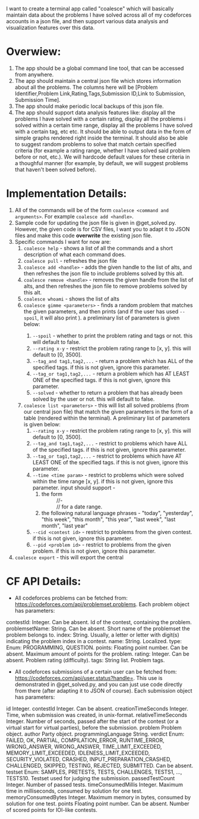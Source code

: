 I want to create a terminal app called "coalesce" which will basically maintain data about the problems I have solved across all of my codeforces accounts in a json file, and then support various data analysis and visualization features over this data.

# Overwiew:

1. The app should be a global command line tool, that can be accessed from anywhere.
2. The app should maintain a central json file which stores information about all the problems. The columns here will be [Problem Identifier,Problem Link,Rating,Tags,Submission ID,Link to Submission, Submission Time]. 
3. The app should make periodic local backups of this json file.
4. The app should support data analysis features like: display all the problems I have solved with a certain rating, display all the problems i solved within a certain time range, display all the problems I have solved with a certain tag, etc etc. It should be able to output data in the form of simple graphs rendered right inside the terminal. It should also be able to suggest random problems to solve that match certain specified criteria (for example a rating range, whether I have solved said problem before or not, etc.). We will hardcode default values for these criteria in a thoughful manner (for example, by default, we will suggest problems that haven't been solved before).

# Implementation Details:

1. All of the commands will be of the form `coalesce <command and arguments>`. For example `coalesce add <handle>`.
2. Sample code for updating the json file is given in @get_solved.py. However, the given code is for CSV files, I want you to adapt it to JSON files and make this code **overwrite** the existing json file.
3. Specific commands I want for now are:
    1. `coalesce help` - shows a list of all the commands and a short description of what each command does.
    2. `coalesce pull` - refreshes the json file
    3. `coalesce add <handle>` - adds the given handle to the list of alts, and then refreshes the json file to include problems solved by this alt. 
    4. `coalesce remove <handle>` - removes the given handle from the list of alts, and then refreshes the json file to remove problems solved by this alt. 
    5. `coalesce whoami` - shows the list of alts
    6. `coalesce gimme <parameters>` - finds a random problem that matches the given parameters, and then prints <problem identifier> <problem link> (and if the user has used `--spoil`, it will also print <problem rating> <problem tags>). a preliminary list of parameters is given below:
        1. `--spoil` - whether to print the problem rating and tags or not. this will default to false.
        2. `--rating x-y` - restrict the problem rating range to [x, y]. this will default to [0, 3500].
        3. `--tag_and tag1,tag2,...` - return a problem which has ALL of the specified tags. if this is not given, ignore this parameter.
        4. `--tag_or tag1,tag2,...` - return a problem which has AT LEAST ONE of the specified tags. if this is not given, ignore this parameter.
        5. `--solved` - whether to return a problem that has already been solved by the user or not. this will default to false.
    7. `coalesce list <parameters>` - this will list all solved problems (from our central json file) that match the given parameters in the form of a table (rendered within the terminal). A preliminary list of parameters is given below:
        1. `--rating x-y` - restrict the problem rating range to [x, y]. this will default to [0, 3500].
        2. `--tag_and tag1,tag2,...` - restrict to problems which have ALL of the specified tags. if this is not given, ignore this parameter.
        3. `--tag_or tag1,tag2,...` - restrict to problems which have AT LEAST ONE of the specified tags. if this is not given, ignore this parameter.
        4. `--time <time param>` - restrict to problems which were solved within the time range [x, y]. if this is not given, ignore this parameter. input should support -
            1. the form <dd>/<mm>/<yyyy>-<dd>/<mm>/<yyyy> for a date range.
            2. the following natural language phrases - "today", "yesterday", "this week", "this month", "this year", "last week", "last month", "last year"
        5. `--cid <contest id>` - restrict to problems from the given contest. if this is not given, ignore this parameter.
        6. `--pid <problem id>` - restrict to problems from the given problem. if this is not given, ignore this parameter.
8. `coalesce export` - this will export the central 

# CF API Details:

- All codeforces problems can be fetched from: https://codeforces.com/api/problemset.problems. Each problem object has parameters: 

contestId:	Integer. Can be absent. Id of the contest, containing the problem.
problemsetName:	String. Can be absent. Short name of the problemset the problem belongs to.
index:	String. Usually, a letter or letter with digit(s) indicating the problem index in a contest.
name:	String. Localized.
type:	Enum: PROGRAMMING, QUESTION.
points:	Floating point number. Can be absent. Maximum amount of points for the problem.
rating:	Integer. Can be absent. Problem rating (difficulty).
tags:	String list. Problem tags.

- All codeforces submissions of a certain user can be fetched from: https://codeforces.com/api/user.status?handle=<handle>. This use is demonstrated in @get_solved.py, and you can just use code directly from there (after adapting it to JSON of course). Each submission object has parameters:

id	Integer.
contestId	Integer. Can be absent.
creationTimeSeconds	Integer. Time, when submission was created, in unix-format.
relativeTimeSeconds	Integer. Number of seconds, passed after the start of the contest (or a virtual start for virtual parties), before the submission.
problem	Problem object.
author	Party object.
programmingLanguage	String.
verdict	Enum: FAILED, OK, PARTIAL, COMPILATION_ERROR, RUNTIME_ERROR, WRONG_ANSWER, WRONG_ANSWER, TIME_LIMIT_EXCEEDED, MEMORY_LIMIT_EXCEEDED, IDLENESS_LIMIT_EXCEEDED, SECURITY_VIOLATED, CRASHED, INPUT_PREPARATION_CRASHED, CHALLENGED, SKIPPED, TESTING, REJECTED, SUBMITTED. Can be absent.
testset	Enum: SAMPLES, PRETESTS, TESTS, CHALLENGES, TESTS1, ..., TESTS10. Testset used for judging the submission.
passedTestCount	Integer. Number of passed tests.
timeConsumedMillis	Integer. Maximum time in milliseconds, consumed by solution for one test.
memoryConsumedBytes	Integer. Maximum memory in bytes, consumed by solution for one test.
points	Floating point number. Can be absent. Number of scored points for IOI-like contests.
